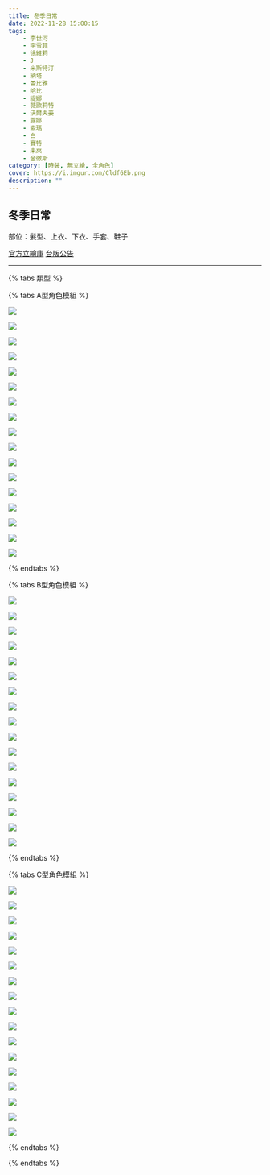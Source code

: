 ```yaml
---
title: 冬季日常
date: 2022-11-28 15:00:15
tags:
    - 李世河
    - 李雪菲
    - 徐維莉
    - J
    - 米斯特汀
    - 納塔
    - 蕾比雅
    - 哈比
    - 緹娜
    - 薇歐莉特
    - 沃爾夫姜
    - 露娜
    - 索瑪
    - 白
    - 賽特
    - 未來
    - 金徹斯
category: [時裝, 無立繪, 全角色]
cover: https://i.imgur.com/Cldf6Eb.png
description: ""
---
```

## 冬季日常


部位：髮型、上衣、下衣、手套、鞋子

[官方立繪庫](https://www.naddic.co.kr/ko/game/cls/fansitekit)
[台版公告](https://cls.mangot5.com/game/cls/news/detail?contentNo=42445)

---

{% tabs 類型 %}
<!-- tab 模組A型-->
{% tabs A型角色模組 %}
<!-- tab 李世河(Seha)-->
[![](https://i.imgur.com/ztXtbWg.png)](https://i.imgur.com/ztXtbWg.png)
<!-- endtab -->
<!-- tab 李雪菲(Seulbi)-->
[![](https://i.imgur.com/RXD8CaM.png)](https://i.imgur.com/RXD8CaM.png)
<!-- endtab -->
<!-- tab 徐維莉(Yuri)-->
[![](https://i.imgur.com/vcjPG88.png)](https://i.imgur.com/vcjPG88.png)
<!-- endtab -->
<!-- tab J-->
[![](https://i.imgur.com/ud34Zyh.png)](https://i.imgur.com/ud34Zyh.png)
<!-- endtab -->
<!-- tab 米斯特汀(Tein)-->
[![](https://i.imgur.com/aU5w35J.png)](https://i.imgur.com/aU5w35J.png)
<!-- endtab -->
<!-- tab 納塔(Nata)-->
[![](https://i.imgur.com/yC49LDS.png)](https://i.imgur.com/yC49LDS.png)
<!-- endtab -->
<!-- tab 蕾比雅(Levia)-->
[![](https://i.imgur.com/77JPYXg.png)](https://i.imgur.com/77JPYXg.png)
<!-- endtab -->
<!-- tab 哈比(Harpy)-->
[![](https://i.imgur.com/saJiM29.png)](https://i.imgur.com/saJiM29.png)
<!-- endtab -->
<!-- tab 緹娜(Tina)-->
[![](https://i.imgur.com/3zLystA.png)](https://i.imgur.com/3zLystA.png)
<!-- endtab -->
<!-- tab 薇歐莉特(Violet)-->
[![](https://i.imgur.com/HsfhPdE.png)](https://i.imgur.com/HsfhPdE.png)
<!-- endtab -->
<!-- tab 沃爾夫姜(Wolfgang)-->
[![](https://i.imgur.com/b6w4B77.png)](https://i.imgur.com/b6w4B77.png)
<!-- endtab -->
<!-- tab 露娜(Luna)-->
[![](https://i.imgur.com/J9LREUK.png)](https://i.imgur.com/J9LREUK.png)
<!-- endtab -->
<!-- tab 索瑪(Soma)-->
[![](https://i.imgur.com/QDEM9jD.png)](https://i.imgur.com/QDEM9jD.png)
<!-- endtab -->
<!-- tab 白(Bai)-->
[![](https://i.imgur.com/iKnXkMa.png)](https://i.imgur.com/iKnXkMa.png)
<!-- endtab -->
<!-- tab 賽特(Seth)-->
[![](https://i.imgur.com/rDQR72u.png)](https://i.imgur.com/rDQR72u.png)
<!-- endtab -->
<!-- tab 未來(Mirae)-->
[![](https://i.imgur.com/2EKlVX4.png)](https://i.imgur.com/2EKlVX4.png)
<!-- endtab -->
<!-- tab 徹斯(Chulsoo)-->
[![](https://i.imgur.com/2mPEQEK.png)](https://i.imgur.com/2mPEQEK.png)
<!-- endtab -->
{% endtabs %}
<!-- endtab -->

<!-- tab 模組B型-->
{% tabs B型角色模組 %}
<!-- tab 李世河(Seha)-->
[![](https://i.imgur.com/aKtLpFG.png)](https://i.imgur.com/aKtLpFG.png)
<!-- endtab -->
<!-- tab 李雪菲(Seulbi)-->
[![](https://i.imgur.com/XY71lgV.png)](https://i.imgur.com/XY71lgV.png)
<!-- endtab -->
<!-- tab 徐維莉(Yuri)-->
[![](https://i.imgur.com/PIZfRRW.png)](https://i.imgur.com/PIZfRRW.png)
<!-- endtab -->
<!-- tab J-->
[![](https://i.imgur.com/BR9ok6n.png)](https://i.imgur.com/BR9ok6n.png)
<!-- endtab -->
<!-- tab 米斯特汀(Tein)-->
[![](https://i.imgur.com/xk8EE6Q.png)](https://i.imgur.com/xk8EE6Q.png)
<!-- endtab -->
<!-- tab 納塔(Nata)-->
[![](https://i.imgur.com/XHQJX0c.png)](https://i.imgur.com/XHQJX0c.png)
<!-- endtab -->
<!-- tab 蕾比雅(Levia)-->
[![](https://i.imgur.com/8AvFMj9.png)](https://i.imgur.com/8AvFMj9.png)
<!-- endtab -->
<!-- tab 哈比(Harpy)-->
[![](https://i.imgur.com/CcC95OR.png)](https://i.imgur.com/CcC95OR.png)
<!-- endtab -->
<!-- tab 緹娜(Tina)-->
[![](https://i.imgur.com/QVFAAI8.png)](https://i.imgur.com/QVFAAI8.png)
<!-- endtab -->
<!-- tab 薇歐莉特(Violet)-->
[![](https://i.imgur.com/p08tIer.png)](https://i.imgur.com/p08tIer.png)
<!-- endtab -->
<!-- tab 沃爾夫姜(Wolfgang)-->
[![](https://i.imgur.com/AIc7f7b.png)](https://i.imgur.com/AIc7f7b.png)
<!-- endtab -->
<!-- tab 露娜(Luna)-->
[![](https://i.imgur.com/egulaBJ.png)](https://i.imgur.com/egulaBJ.png)
<!-- endtab -->
<!-- tab 索瑪(Soma)-->
[![](https://i.imgur.com/HKXgJqL.png)](https://i.imgur.com/HKXgJqL.png)
<!-- endtab -->
<!-- tab 白(Bai)-->
[![](https://i.imgur.com/ooct6rB.png)](https://i.imgur.com/ooct6rB.png)
<!-- endtab -->
<!-- tab 賽特(Seth)-->
[![](https://i.imgur.com/Ev9AFcd.png)](https://i.imgur.com/Ev9AFcd.png)
<!-- endtab -->
<!-- tab 未來(Mirae)-->
[![](https://i.imgur.com/HP53hrD.png)](https://i.imgur.com/HP53hrD.png)
<!-- endtab -->
<!-- tab 徹斯(Chulsoo)-->
[![](https://i.imgur.com/ZX3MEeC.png)](https://i.imgur.com/ZX3MEeC.png)
<!-- endtab -->
{% endtabs %}
<!-- endtab -->

<!-- tab 模組C型-->
{% tabs C型角色模組 %}
<!-- tab 李世河(Seha)-->
[![](https://i.imgur.com/D22rg5Z.png)](https://i.imgur.com/D22rg5Z.png)
<!-- endtab -->
<!-- tab 李雪菲(Seulbi)-->
[![](https://i.imgur.com/fXGf8GE.png)](https://i.imgur.com/fXGf8GE.png)
<!-- endtab -->
<!-- tab 徐維莉(Yuri)-->
[![](https://i.imgur.com/N6CwzS0.png)](https://i.imgur.com/N6CwzS0.png)
<!-- endtab -->
<!-- tab J-->
[![](https://i.imgur.com/AggWbg6.png)](https://i.imgur.com/AggWbg6.png)
<!-- endtab -->
<!-- tab 米斯特汀(Tein)-->
[![](https://i.imgur.com/oO9IOVv.png)](https://i.imgur.com/oO9IOVv.png)
<!-- endtab -->
<!-- tab 納塔(Nata)-->
[![](https://i.imgur.com/MJtnyz3.png)](https://i.imgur.com/MJtnyz3.png)
<!-- endtab -->
<!-- tab 蕾比雅(Levia)-->
[![](https://i.imgur.com/pQX8n8U.png)](https://i.imgur.com/pQX8n8U.png)
<!-- endtab -->
<!-- tab 哈比(Harpy)-->
[![](https://i.imgur.com/fRw1GYN.png)](https://i.imgur.com/fRw1GYN.png)
<!-- endtab -->
<!-- tab 緹娜(Tina)-->
[![](https://i.imgur.com/KaRb8Yu.png)](https://i.imgur.com/KaRb8Yu.png)
<!-- endtab -->
<!-- tab 薇歐莉特(Violet)-->
[![](https://i.imgur.com/0wNmmGt.png)](https://i.imgur.com/0wNmmGt.png)
<!-- endtab -->
<!-- tab 沃爾夫姜(Wolfgang)-->
[![](https://i.imgur.com/xbwxejJ.png)](https://i.imgur.com/xbwxejJ.png)
<!-- endtab -->
<!-- tab 露娜(Luna)-->
[![](https://i.imgur.com/Dex9mDY.png)](https://i.imgur.com/Dex9mDY.png)
<!-- endtab -->
<!-- tab 索瑪(Soma)-->
[![](https://i.imgur.com/t8BrIE0.png)](https://i.imgur.com/t8BrIE0.png)
<!-- endtab -->
<!-- tab 白(Bai)-->
[![](https://i.imgur.com/qGNa1l1.png)](https://i.imgur.com/qGNa1l1.png)
<!-- endtab -->
<!-- tab 賽特(Seth)-->
[![](https://i.imgur.com/S2nuxH5.png)](https://i.imgur.com/S2nuxH5.png)
<!-- endtab -->
<!-- tab 未來(Mirae)-->
[![](https://i.imgur.com/Jx7Ue7r.png)](https://i.imgur.com/Jx7Ue7r.png)
<!-- endtab -->
<!-- tab 徹斯(Chulsoo)-->
[![](https://i.imgur.com/TVbdXAV.png)](https://i.imgur.com/TVbdXAV.png)
<!-- endtab -->
{% endtabs %}
<!-- endtab -->

{% endtabs %}
